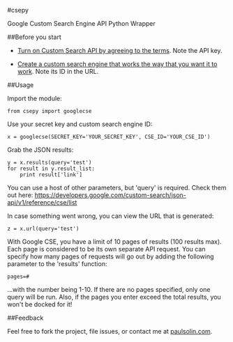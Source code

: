 #csepy

Google Custom Search Engine API Python Wrapper

##Before you start

* [Turn on Custom Search API by agreeing to the terms](https://console.developers.google.com/).  Note the API key.

* [Create a custom search engine that works the way that you want it to work](https://www.google.com/cse/all).  Note its ID in the URL.

##Usage

Import the module:

    from csepy import googlecse

Use your secret key and custom search engine ID:

    x = googlecse(SECRET_KEY='YOUR_SECRET_KEY', CSE_ID='YOUR_CSE_ID')

Grab the JSON results:

    y = x.results(query='test')
    for result in y.result_list:
	    print result['link']

You can use a host of other parameters, but 'query' is required.  Check them out here: https://developers.google.com/custom-search/json-api/v1/reference/cse/list

In case something went wrong, you can view the URL that is generated:

    z = x.url(query='test')

With Google CSE, you have a limit of 10 pages of results (100 results max).  Each page is considered to be its own separate API request.  You can specify how many pages of requests will go out by adding the following parameter to the 'results' function:

    pages=#

...with the number being 1-10.  If there are no pages specified, only one query will be run.  Also, if the pages you enter exceed the total results, you won't be docked for it!

##Feedback

Feel free to fork the project, file issues, or contact me at [paulsolin.com](http://www.paulsolin.com).